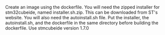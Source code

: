 Create an image using the dockerfile. You will need the zipped installer for stm32cubeide, named installer.sh.zip. This can be downloaded from ST's website. You will also need the autoinstall.sh file. Put the installer, the autoinstall.sh, and the dockerfile in the same directory before building the dockerfile. Use stmcubeide version 1.7.0